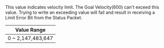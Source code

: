 This value indicates velocity limit. The Goal Velocity(600) can't exceed this value.
Trying to write an exceeding value will fail and result in receiving a Limit Error Bit from the Status Packet.

|Value Range|
| :---: |
|0 ~ 2,147,483,647|

